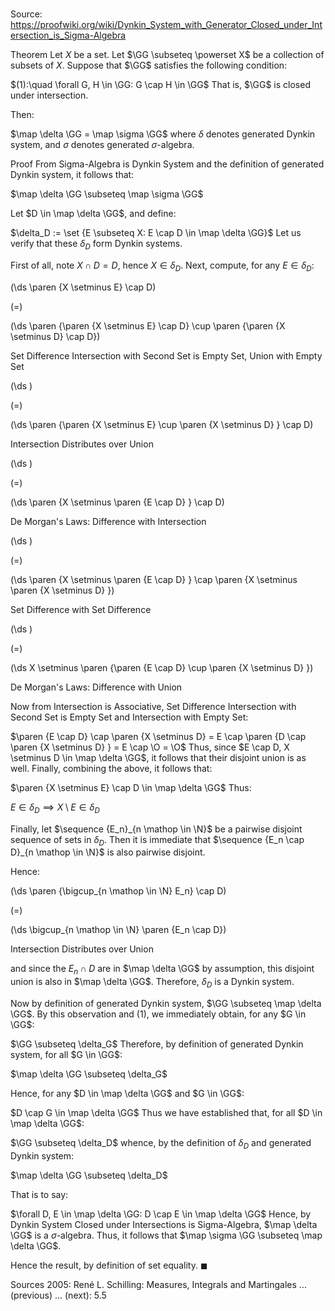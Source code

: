 # 

Source: https://proofwiki.org/wiki/Dynkin_System_with_Generator_Closed_under_Intersection_is_Sigma-Algebra

Theorem
Let $X$ be a set.
Let $\GG \subseteq \powerset X$ be a collection of subsets of $X$.
Suppose that $\GG$ satisfies the following condition:

$(1):\quad \forall G, H \in \GG: G \cap H \in \GG$
That is, $\GG$ is closed under intersection.

Then:

$\map \delta \GG = \map \sigma \GG$
where $\delta$ denotes generated Dynkin system, and $\sigma$ denotes generated $\sigma$-algebra.


Proof
From Sigma-Algebra is Dynkin System and the definition of generated Dynkin system, it follows that:

$\map \delta \GG \subseteq \map \sigma \GG$

Let $D \in \map \delta \GG$, and define:

$\delta_D := \set {E \subseteq X: E \cap D \in \map \delta \GG}$
Let us verify that these $\delta_D$ form Dynkin systems.

First of all, note $X \cap D = D$, hence $X \in \delta_D$.
Next, compute, for any $E \in \delta_D$:














\(\ds \paren {X \setminus E} \cap D\)

\(=\)







\(\ds \paren {\paren {X \setminus E} \cap D} \cup \paren {\paren {X \setminus D} \cap D}\)





Set Difference Intersection with Second Set is Empty Set, Union with Empty Set














\(\ds \)

\(=\)







\(\ds \paren {\paren {X \setminus E} \cup \paren {X \setminus D} } \cap D\)





Intersection Distributes over Union














\(\ds \)

\(=\)







\(\ds \paren {X \setminus \paren {E \cap D} } \cap D\)





De Morgan's Laws: Difference with Intersection














\(\ds \)

\(=\)







\(\ds \paren {X \setminus \paren {E \cap D} } \cap \paren {X \setminus \paren {X \setminus D} }\)





Set Difference with Set Difference














\(\ds \)

\(=\)







\(\ds X \setminus \paren {\paren {E \cap D} \cup \paren {X \setminus D} }\)





De Morgan's Laws: Difference with Union



Now from Intersection is Associative, Set Difference Intersection with Second Set is Empty Set and Intersection with Empty Set:

$\paren {E \cap D} \cap \paren {X \setminus D} = E \cap \paren {D \cap \paren {X \setminus D} } = E \cap \O = \O$
Thus, since $E \cap D, X \setminus D \in \map \delta \GG$, it follows that their disjoint union is as well.
Finally, combining the above, it follows that:

$\paren {X \setminus E} \cap D \in \map \delta \GG$
Thus:

$E \in \delta_D \implies X \setminus E \in \delta_D$

Finally, let $\sequence {E_n}_{n \mathop \in \N}$ be a pairwise disjoint sequence of sets in $\delta_D$.
Then it is immediate that $\sequence {E_n \cap D}_{n \mathop \in \N}$ is also pairwise disjoint.

Hence:














\(\ds \paren {\bigcup_{n \mathop \in \N} E_n} \cap D\)

\(=\)







\(\ds \bigcup_{n \mathop \in \N} \paren {E_n \cap D}\)





Intersection Distributes over Union



and since the $E_n \cap D$ are in $\map \delta \GG$ by assumption, this disjoint union is also in $\map \delta \GG$.
Therefore, $\delta_D$ is a Dynkin system.

Now by definition of generated Dynkin system, $\GG \subseteq \map \delta \GG$.
By this observation and $(1)$, we immediately obtain, for any $G \in \GG$:

$\GG \subseteq \delta_G$
Therefore, by definition of generated Dynkin system, for all $G \in \GG$:

$\map \delta \GG \subseteq \delta_G$

Hence, for any $D \in \map \delta \GG$ and $G \in \GG$:

$D \cap G \in \map \delta \GG$
Thus we have established that, for all $D \in \map \delta \GG$:

$\GG \subseteq \delta_D$
whence, by the definition of $\delta_D$ and generated Dynkin system:

$\map \delta \GG \subseteq \delta_D$

That is to say:

$\forall D, E \in \map \delta \GG: D \cap E \in \map \delta \GG$
Hence, by Dynkin System Closed under Intersections is Sigma-Algebra, $\map \delta \GG$ is a $\sigma$-algebra.
Thus, it follows that $\map \sigma \GG \subseteq \map \delta \GG$.

Hence the result, by definition of set equality.
$\blacksquare$


Sources
2005: René L. Schilling: Measures, Integrals and Martingales ... (previous) ... (next): $5.5$




